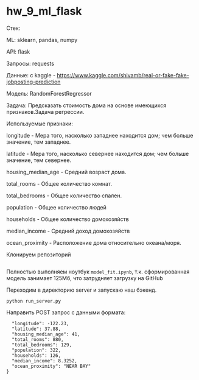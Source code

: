 # hw_9_ml_flask

Стек:

ML: sklearn, pandas, numpy

API: flask 

Запросы: requests

Данные: с kaggle - https://www.kaggle.com/shivamb/real-or-fake-fake-jobposting-prediction

Модель: RandomForestRegressor

Задача: Предсказать стоимость дома на основе имеющихся признаков.Задача регрессии.


Используемые признаки:

longitude - Мера того, насколько западнее находится дом; чем больше значение, тем западнее.

latitude - Мера того, насколько севернее находится дом; чем больше значение, тем севернее.

housing_median_age - Средний возраст дома.

total_rooms - Общее количество комнат.

total_bedrooms - Общее количество спален.

population -  Общее количество людей

households - Общее количество домохозяйств

median_income - Средний доход домохозяйств

ocean_proximity - Расположение дома относительно океана/моря.


Клонируем репозиторий

```git clone https://github.com/Anna29062000/hw_9_ml_flask.git
```

Полностью выполняем ноутбук `model_fit.ipynb`, т.к. сформированная модель занимает 125Мб, что затрудняет загрузку на  GitHub

Переходим в директорию server и запускаю наш бэкенд.

```cd app/server
python run_server.py
```

Направить POST запрос с данными формата:

```{
  "longitude": -122.23,
  "latitude": 37.88,
  "housing_median_age": 41,
  "total_rooms": 880,
  "total_bedrooms": 129,
  "population": 322,
  "households": 126,
  "median_income": 8.3252,
  "ocean_proximity": "NEAR BAY"
}
```

